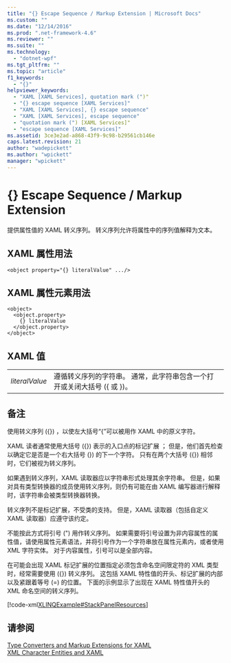 ```yaml
---
title: "{} Escape Sequence / Markup Extension | Microsoft Docs"
ms.custom: ""
ms.date: "12/14/2016"
ms.prod: ".net-framework-4.6"
ms.reviewer: ""
ms.suite: ""
ms.technology: 
  - "dotnet-wpf"
ms.tgt_pltfrm: ""
ms.topic: "article"
f1_keywords: 
  - "{}"
helpviewer_keywords: 
  - "XAML [XAML Services], quotation mark (")"
  - "{} escape sequence [XAML Services]"
  - "XAML [XAML Services], {} escape sequence"
  - "XAML [XAML Services], escape sequence"
  - "quotation mark (") [XAML Services]"
  - "escape sequence [XAML Services]"
ms.assetid: 3ce3e2ad-a868-43f9-9c98-b29561cb146e
caps.latest.revision: 21
author: "wadepickett"
ms.author: "wpickett"
manager: "wpickett"
---
```

# {} Escape Sequence / Markup Extension
提供属性值的 XAML 转义序列。  转义序列允许将属性中的序列值解释为文本。  
  
## XAML 属性用法  
  
```  
<object property="{} literalValue" .../>  
```  
  
## XAML 属性元素用法  
  
```  
<object>  
  <object.property>  
    {} literalValue  
  </object.property>  
</object>  
```  
  
## XAML 值  
  
|||  
|-|-|  
|*literalValue*|遵循转义序列的字符串。  通常，此字符串包含一个打开或关闭大括号 \({ 或 }\)。|  
  
## 备注  
 使用转义序列 \({}\) ，以使左大括号“{”可以被用作 XAML 中的原义字符。  
  
 XAML 读者通常使用大括号 \({}\) 表示的入口点的标记扩展 ； 但是，他们首先检查以确定它是否是一个右大括号 \(}\) 的下一个字符。  只有在两个大括号 \({}\) 相邻时，它们被视为转义序列。  
  
 如果遇到转义序列，XAML 读取器应以字符串形式处理其余字符串。  但是，如果对具有类型转换器的成员使用转义序列，则仍有可能在由 XAML 编写器进行解释时，该字符串会被类型转换器转换。  
  
 转义序列不是标记扩展，不受类的支持。  但是，XAML 读取器（包括自定义 XAML 读取器）应遵守该约定。  
  
 不能按此方式将引号 \("\) 用作转义序列。  如果需要将引号设置为非内容属性的属性值，请使用属性元素语法，并将引号作为一个字符串放在属性元素内，或者使用 XML 字符实体。  对于内容属性，引号可以是全部内容。  
  
 在可能会出现 XAML 标记扩展的位置指定必须包含命名空间限定符的 XML 类型时，经常需要使用 \({}\) 转义序列。  这包括 XAML 特性值的开头、标记扩展的内部以及紧跟着等号 \(\=\) 的位置。  下面的示例显示了出现在 XAML 特性值开头的 XML 命名空间的转义序列。  
  
 [!code-xml[XLINQExample#StackPanelResources](../../../samples/snippets/csharp/VS_Snippets_Wpf/XLinqExample/CSharp/Window1.xaml#stackpanelresources)]  
  
## 请参阅  
 [Type Converters and Markup Extensions for XAML](../../../docs/framework/xaml-services/type-converters-and-markup-extensions-for-xaml.md)   
 [XML Character Entities and XAML](../../../docs/framework/xaml-services/xml-character-entities-and-xaml.md)